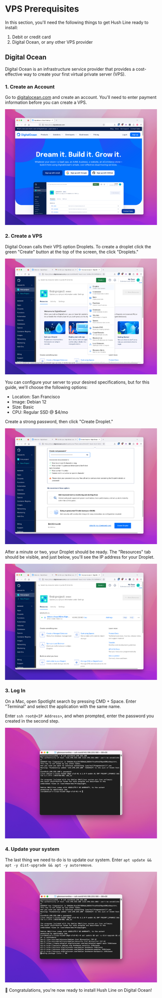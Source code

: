 # VPS Prerequisites 

In this section, you'll need the following things to get Hush Line ready to install:

1. Debit or credit card
2. Digital Ocean, or any other VPS provider

## Digital Ocean

Digital Ocean is an infrastructure service provider that provides a cost-effective way to create your first virtual private server (VPS).

### 1. Create an Account

Go to [digitalocean.com](digitalocean.com) and create an account. You'll need to enter payment information before you can create a VPS.

<img src="../img/29-digital-ocean.png">

### 2. Create a VPS

Digital Ocean calls their VPS option Droplets. To create a droplet click the green "Create" button at the top of the screen, the click "Droplets."

<img src="../img/30-new-droplet.png">

You can configure your server to your desired specifications, but for this guide, we'll choose the following options:

- Location: San Francisco
- Image: Debian 12
- Size: Basic
- CPU: Regular SSD @ $4/mo

Create a strong password, then click "Create Droplet."

<img src="../img/31-create-droplet.png">

After a minute or two, your Droplet should be ready. The "Resources" tab should be visible, and just below, you'll see the IP address for your Droplet.

<img src="../img/32-droplet.png">

### 3. Log In

On a Mac, open Spotlight search by pressing CMD + Space. Enter "Terminal" and select the application with the same name. 

Enter `ssh root@<IP Address>`, and when prompted, enter the password you created in the second step.

<img src="../img/33-terminal.png">

### 4. Update your system

The last thing we need to do is to update our system. Enter `apt update && apt -y dist-upgrade && apt -y autoremove`.

<img src="../img/33-update.png">

🎉 Congratulations, you're now ready to install Hush Line on Digital Ocean!
